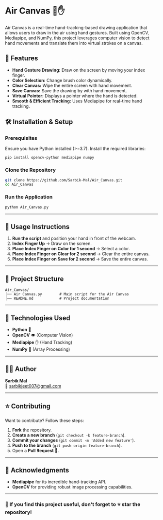 # Air Canvas 🎨✋

Air Canvas is a real-time hand-tracking-based drawing application that allows users to draw in the air using hand gestures. Built using OpenCV, Mediapipe, and NumPy, this project leverages computer vision to detect hand movements and translate them into virtual strokes on a canvas.

## 🚀 Features
- **Hand Gesture Drawing:** Draw on the screen by moving your index finger.
- **Color Selection:** Change brush color dynamically.
- **Clear Canvas:** Wipe the entire screen with hand movement.
- **Save Canvas:** Save the drawing by with hand movement.
- **Virtual Pointer:** Displays a pointer where the hand is detected.
- **Smooth & Efficient Tracking:** Uses Mediapipe for real-time hand tracking.

## 🛠️ Installation & Setup
### Prerequisites
Ensure you have Python installed (>=3.7). Install the required libraries:
```sh
pip install opencv-python mediapipe numpy
```

### Clone the Repository
```sh
git clone https://github.com/Sarbik-Mal/Air_Canvas.git
cd Air_Canvas
```

### Run the Application
```sh
python Air_Canvas.py
```

---

## 📝 Usage Instructions
1. **Run the script** and position your hand in front of the webcam.
2. **Index Finger Up** → Draw on the screen.
3. **Place Index Finger on Color for 1 second** → Select a color.
4. **Place Index Finger on Clear for 2 second** → Clear the entire canvas.
5. **Place Index Finger on Save for 2 second** → Save the entire canvas.

---

## 📂 Project Structure
```
Air_Canvas/
│── Air_Canvas.py        # Main script for the Air Canvas
│── README.md            # Project documentation
```

---

## 🤖 Technologies Used
- **Python** 🐍
- **OpenCV** 👁️ (Computer Vision)
- **Mediapipe** ✋ (Hand Tracking)
- **NumPy** 🔢 (Array Processing)

---

## 👨‍💻 Author
**Sarbik Mal**  
📧 [sarbikjeet007@gmail.com](mailto:sarbikjeet007@gmail.com)

---

## ⭐ Contributing
Want to contribute? Follow these steps:
1. **Fork** the repository.
2. **Create a new branch** (`git checkout -b feature-branch`).
3. **Commit your changes** (`git commit -m 'Added new feature'`).
4. **Push to the branch** (`git push origin feature-branch`).
5. Open a **Pull Request** 🚀.

---

## 🙌 Acknowledgments
- **Mediapipe** for its incredible hand-tracking API.
- **OpenCV** for providing robust image processing capabilities.

---

### 🎯 If you find this project useful, don't forget to ⭐ star the repository!

